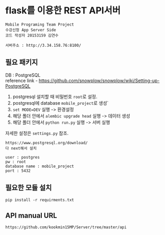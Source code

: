 # flask를 이용한 REST API서버  
```
Mobile Programing Team Project
수강신청 App Server Side
코드 작성자 20153159 김연수

서버주소 : http://3.34.158.76:8100/
```
## 필요 패키지  
DB : PostgreSQL  
reference link - https://github.com/snowplow/snowplow/wiki/Setting-up-PostgreSQL

1. postgresql 설치할 때 비밀번호 `root`로 설정.  
2. postgresql에 database `mobile_project`로 생성`
3. `set MODE=DEV` 실행 -> 환경설정
4. 해당 폴더 안에서 `alembic upgrade head` 실행 -> 데이터 생성
5. 해당 폴더 안에서 `python run.py` 실행 -> 서버 실행

자세한 설정은 `settings.py` 참조.
```
https://www.postgresql.org/download/
다 next해서 설치

user : postgres
pw : root
database name : mobile_project
port : 5432
```
## 필요한 모듈 설치  
```
pip install -r requirments.txt  
```

## API manual URL
``https://github.com/kookmin15MP/Server/tree/master/api``